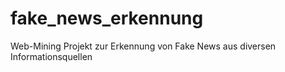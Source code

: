# fake_news_erkennung
Web-Mining Projekt zur Erkennung von Fake News aus diversen Informationsquellen
